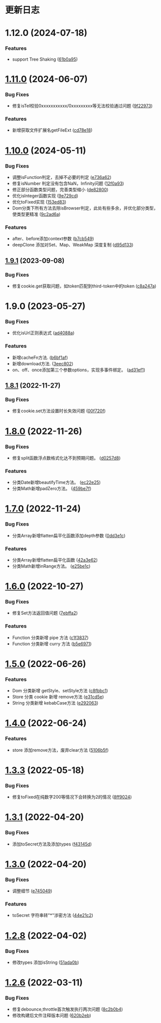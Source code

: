 # 更新日志

# 1.12.0 (2024-07-18)


### Features

* support Tree Shaking ([61b0a95](https://github.com/Hyhello/utils/commit/61b0a951951a060ffb8b1349333fde9bd74ff026))

# [1.11.0](https://github.com/Hyhello/utils/compare/1.10.0...1.11.0) (2024-06-07)


### Bug Fixes

* 修复isTel校验0xxxxxxxxxxx/0xxxxxxxxx等无法校验通过问题 ([9f22973](https://github.com/Hyhello/utils/commit/9f22973ccfb4c95d93060294c1e1752944345ef7))


### Features

* 新增获取文件扩展名getFileExt ([cd78e18](https://github.com/Hyhello/utils/commit/cd78e18bdb19b0a5b00eee8c107d905c5ba757cf))

# [1.10.0](https://github.com/Hyhello/utils/compare/1.9.1...1.10.0) (2024-05-11)


### Bug Fixes

* 调整isFunction判定，去掉不必要的判定 ([e736a62](https://github.com/Hyhello/utils/commit/e736a628576fc990e8a406436f0cad295f5ea462))
* 修复isNumber 判定没有包含NaN，Infinity问题 ([12f0a93](https://github.com/Hyhello/utils/commit/12f0a93f7b095c09975f2d93b1f979000e3b260a))
* 修正部分函数类型问题，完善类型缩小 ([de82800](https://github.com/Hyhello/utils/commit/de8280034be0a23841654c34e908c2ac31d95db4))
* 优化isInteger函数实现 ([9e729cd](https://github.com/Hyhello/utils/commit/9e729cd3e78aeee94ca4c186e93020b9bd630eb6))
* 优化toFixed实现 ([153ed83](https://github.com/Hyhello/utils/commit/153ed839e2057f0f0bea4b7bcb3d5305c33f9c19))
* Dom分类下所有方法去除isBrowser判定，此处有些多余，并优化部分类型，使类型更精准 ([9c2ad6a](https://github.com/Hyhello/utils/commit/9c2ad6a19ba4c1913d4d8908d7f00026bbda1a4a))


### Features

* after、before添加context参数 ([b7cb549](https://github.com/Hyhello/utils/commit/b7cb54991dd7f39066e21b061cfb32865cf7c94a))
* deepClone 添加对Set、Map、WeakMap 深度复制 ([d95d133](https://github.com/Hyhello/utils/commit/d95d133b165ec10e3e7d7f37651ec0c5ad511bd2))

## [1.9.1](https://github.com/Hyhello/utils/compare/1.9.0...1.9.1) (2023-09-08)


### Bug Fixes

* 修复cookie.get获取问题，如token匹配到third-token中的token ([c8a247a](https://github.com/Hyhello/utils/commit/c8a247a125e691941da17da23ad3711a02d884a4))

# 1.9.0 (2023-05-27)


### Bug Fixes

* 优化isUrl正则表达式 ([ad4088a](https://github.com/Hyhello/utils/commit/ad4088a269268f7ff81f11fa65997bae01d13422))

### Features

* 新增cacheFn方法. ([b6bf1af](https://github.com/Hyhello/utils/commit/b6bf1afe5f020a7f39147ef2f3f1fd8d7b3e651e))
* 新增download方法. ([3eec802](https://github.com/Hyhello/utils/commit/3eec8025ad0c101d369d67c3a9cfc7370d23c8e0))
* on、off、once添加第三个参数options，实现多事件绑定。 ([ad31ef1](https://github.com/Hyhello/utils/commit/ad31ef1f293b94e64ac44f5ffc9765d1d041b023))

## [1.8.1](https://github.com/Hyhello/utils/compare/1.8.0...1.8.1) (2022-11-27)


### Bug Fixes

* 修复cookie.set方法设置时长失效问题 ([00f720f](https://github.com/Hyhello/utils/commit/00f720fd697f6f8c4fceaaaee582e90eef76a1c8))

# [1.8.0](https://github.com/Hyhello/utils/compare/1.7.0...1.8.0) (2022-11-26)


### Bug Fixes

* 修复split函数浮点数格式化达不到预期问题。 ([d0257d8](https://github.com/Hyhello/utils/commit/d0257d89b4d7331e1b9f5ca9e66e81513903f281))


### Features

* 分类Date新增beautifyTime方法。 ([ec22e25](https://github.com/Hyhello/utils/commit/ec22e25ab1f62b524ef25b91d35243b05b454669))
* 分类Math新增padZero方法。 ([459be7f](https://github.com/Hyhello/utils/commit/459be7fa3b2a42372fcb773d65eda310d9f9959a))

# [1.7.0](https://github.com/Hyhello/utils/compare/1.6.0...1.7.0) (2022-11-24)


### Bug Fixes

* 分类Array新增flatten扁平化函数添加depth参数 ([0dd3e1c](https://github.com/Hyhello/utils/commit/0dd3e1c97759d135010dcce1d190749dac52309a))


### Features

* 分类Array新增flatten扁平化函数 ([42a3e62](https://github.com/Hyhello/utils/commit/42a3e625c1755d0721ea50cbd5796e8d28a39a0a))
* 分类Math新增inRange方法。 ([e25be1c](https://github.com/Hyhello/utils/commit/e25be1c318c90029e64b53de51a69dfa375d7ad6))

# [1.6.0](https://github.com/Hyhello/utils/compare/1.5.0...1.6.0) (2022-10-27)


### Bug Fixes

* 修复Set方法返回值问题 ([7ebffa2](https://github.com/Hyhello/utils/commit/7ebffa22e3217923b83a7b821406899d2acb523b))


### Features

* Function 分类新增 pipe 方法 ([c1f3837](https://github.com/Hyhello/utils/commit/c1f38373e3640f03a8501df50432e04926bbbfee))
* Function 分类新增 curry 方法 ([b5e6971](https://github.com/Hyhello/utils/commit/b5e6971e95e694fcc54ca4d9e4fe2b19381a2885))

# [1.5.0](https://github.com/Hyhello/utils/compare/1.4.0...1.5.0) (2022-06-26)


### Features

* Dom 分类新增 getStyle、setStyle方法 ([c8fbbc1](https://github.com/Hyhello/utils/commit/c8fbbc16377b084381dd2e7ebf4e885519e88942))
* Store 分类 cookie 新增 remove方法 ([e31cd5e](https://github.com/Hyhello/utils/commit/e31cd5ed0fbbc6fa9c7b114f5231c060a3a224ad))
* String 分类新增 kebabCase方法 ([e292063](https://github.com/Hyhello/utils/commit/e292063945d43505b2efb8cfae39e611bcaa95b5))

# [1.4.0](https://github.com/Hyhello/utils/compare/1.3.3...1.4.0) (2022-06-24)


### Features

* store 添加remove方法，废弃clear方法 ([5106b5f](https://github.com/Hyhello/utils/commit/5106b5f16bb9ad2259f8f51d326bd59ea470a662))

# [1.3.3](https://github.com/Hyhello/utils/compare/1.3.2...1.3.3) (2022-05-18)


### Bug Fixes

* 修复toFixed在纯数字200等情况下会转换为2的情况 ([8ff9024](https://github.com/Hyhello/utils/commit/8ff902479fad36a7f04bb9da89946c53f3b4272e))

# [1.3.1](https://github.com/Hyhello/utils/compare/1.3.0...1.3.1) (2022-04-20)


### Bug Fixes

* 添加toSecret方法及添加types ([f43145d](https://github.com/Hyhello/utils/commit/f43145d2873319163217ea014c61a2178836f3be))

# [1.3.0](https://github.com/Hyhello/utils/compare/1.2.8...1.3.0) (2022-04-20)


### Bug Fixes

* 调整细节 ([e745049](https://github.com/Hyhello/utils/commit/e7450497ecb2882b509a752efe1ceb45665969b2))


### Features

* toSecret 字符串转"*"涉密方法 ([44e21c2](https://github.com/Hyhello/utils/commit/44e21c2de41c07ead245d599921cdae483da4fc2))

# [1.2.8](https://github.com/Hyhello/utils/compare/1.2.7...1.2.8) (2022-04-02)


### Bug Fixes

* 修改types 添加isString ([51ada0b](https://github.com/Hyhello/utils/commit/51ada0bbdf0295b4babe94c150d8de811645cd11))

# [1.2.6](https://github.com/Hyhello/utils/compare/1.2.0...1.2.6) (2022-03-11)


### Bug Fixes

* 修复debounce,throttle首次触发执行两次问题 ([8c2b0b4](https://github.com/Hyhello/utils/commit/8c2b0b4b4d06abc6fda0e5267ed6f0b1050d6340))
* 修改构建后文件注释版本问题 ([620b2eb](https://github.com/Hyhello/utils/commit/620b2ebb14fdf1764d552cc2ed1f520e67160269))
